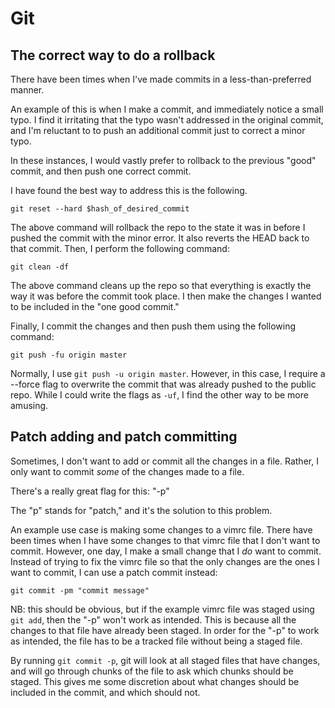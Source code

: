 # Git

## The correct way to do a rollback

There have been times when I've made commits in a less-than-preferred manner.

An example of this is when I make a commit, and immediately notice a small typo. I find it irritating that the typo wasn't addressed in the original commit, and I'm reluctant to to push an additional commit just to correct a minor typo.

In these instances, I would vastly prefer to rollback to the previous "good" commit, and then push one correct commit.

I have found the best way to address this is the following.

```
git reset --hard $hash_of_desired_commit
```

The above command will rollback the repo to the state it was in before I pushed the commit with the minor error. It also reverts the HEAD back to that commit. Then, I perform the following command:

```
git clean -df
```

The above command cleans up the repo so that everything is exactly the way it was before the commit took place. I then make the changes I wanted to be included in the "one good commit."

Finally, I commit the changes and then push them using the following command:

```
git push -fu origin master
```

Normally, I use `git push -u origin master`. However, in this case, I require a --force flag to overwrite the commit that was already pushed to the public repo. While I could write the flags as `-uf`, I find the other way to be more amusing.

## Patch adding and patch committing

Sometimes, I don't want to add or commit all the changes in a file. Rather, I only want to commit *some* of the changes made to a file.

There's a really great flag for this: "-p"

The "p" stands for "patch," and it's the solution to this problem.

An example use case is making some changes to a vimrc file. There have been times when I have some changes to that vimrc file that I don't want to commit. However, one day, I make a small change that I *do* want to commit. Instead of trying to fix the vimrc file so that the only changes are the ones I want to commit, I can use a patch commit instead:

```
git commit -pm "commit message"
```

NB: this should be obvious, but if the example vimrc file was staged using `git add`, then the "-p" won't work as intended. This is because all the changes to that file have already been staged. In order for the "-p" to work as intended, the file has to be a tracked file without being a staged file.

By running `git commit -p`, git will look at all staged files that have changes, and will go through chunks of the file to ask which chunks should be staged. This gives me some discretion about what changes should be included in the commit, and which should not.
